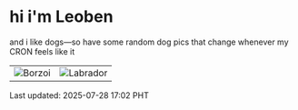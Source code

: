 # hi i'm Leoben

and i like dogs—so have some random dog pics that change whenever my CRON feels like it

|  |  |
|--------|----------|
| ![Borzoi](https://random-dog-vercel.vercel.app/api/random-borzoi?v=1753693322) | ![Labrador](https://random-dog-vercel.vercel.app/api/random-labrador?v=1753693322) |

Last updated: 2025-07-28 17:02 PHT
